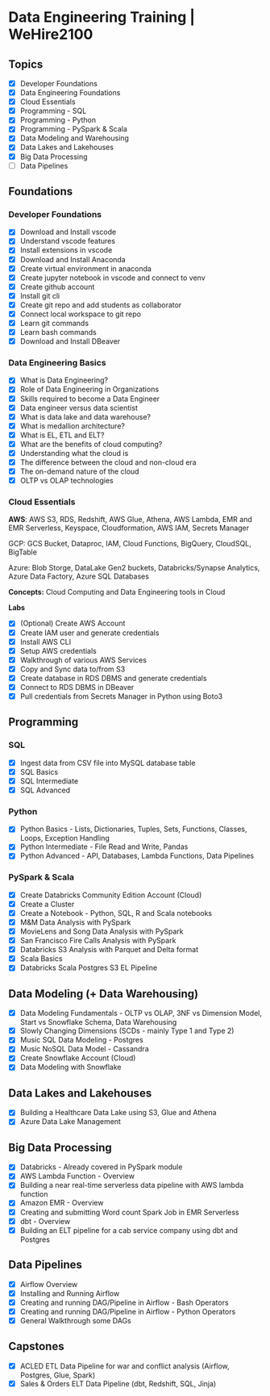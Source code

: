 # Data Engineering Training | WeHire2100

## Topics

* [X] Developer Foundations
* [X] Data Engineering Foundations
* [X] Cloud Essentials
* [X] Programming - SQL
* [X] Programming - Python
* [X] Programming - PySpark & Scala
* [X] Data Modeling and Warehousing
* [X] Data Lakes and Lakehouses
* [X] Big Data Processing
* [ ] Data Pipelines

## Foundations

### Developer Foundations

* [X] Download and Install vscode
* [X] Understand vscode features
* [X] Install extensions in vscode
* [X] Download and Install Anaconda
* [X] Create virtual environment in anaconda
* [X] Create jupyter notebook in vscode and connect to venv
* [X] Create github account
* [X] Install git cli
* [X] Create git repo and add students as collaborator
* [X] Connect local workspace to git repo
* [X] Learn git commands
* [X] Learn bash commands
* [X] Download and Install DBeaver

### Data Engineering Basics

* [X] What is Data Engineering?
* [X] Role of Data Engineering in Organizations
* [X] Skills required to become a Data Engineer
* [X] Data engineer versus data scientist
* [X] What is data lake and data warehouse?
* [X] What is medallion architecture?
* [X] What is EL, ETL and ELT?
* [X] What are the benefits of cloud computing?
* [X] Understanding what the cloud is
* [X] The difference between the cloud and non-cloud era
* [X] The on-demand nature of the cloud
* [X] OLTP vs OLAP technologies

### Cloud Essentials

**AWS**: AWS S3, RDS, Redshift, AWS Glue, Athena, AWS Lambda, EMR and EMR Serverless, Keyspace, Cloudformation, AWS IAM, Secrets Manager

GCP: GCS Bucket, Dataproc, IAM, Cloud Functions, BigQuery, CloudSQL, BigTable

Azure: Blob Storge, DataLake Gen2 buckets, Databricks/Synapse Analytics, Azure Data Factory, Azure SQL Databases

**Concepts:** Cloud Computing and Data Engineering tools in Cloud

**Labs**

* [X] (Optional) Create AWS Account
* [X] Create IAM user and generate credentials
* [X] Install AWS CLI
* [X] Setup AWS credentials
* [X] Walkthrough of various AWS Services
* [X] Copy and Sync data to/from S3
* [X] Create database in RDS DBMS and generate credentials
* [X] Connect to RDS DBMS in DBeaver
* [X] Pull credentials from Secrets Manager in Python using Boto3

## Programming

### SQL

* [X] Ingest data from CSV file into MySQL database table
* [X] SQL Basics
* [X] SQL Intermediate
* [X] SQL Advanced

### Python

* [X] Python Basics - Lists, Dictionaries, Tuples, Sets, Functions, Classes, Loops, Exception Handling
* [X] Python Intermediate - File Read and Write, Pandas
* [X] Python Advanced - API, Databases, Lambda Functions, Data Pipelines

### PySpark & Scala

* [X] Create Databricks Community Edition Account (Cloud)
* [X] Create a Cluster
* [X] Create a Notebook - Python, SQL, R and Scala notebooks
* [X] M&M Data Analysis with PySpark
* [X] MovieLens and Song Data Analysis with PySpark
* [X] San Francisco Fire Calls Analysis with PySpark
* [X] Databricks S3 Analysis with Parquet and Delta format
* [X] Scala Basics
* [X] Databricks Scala Postgres S3 EL Pipeline

## Data Modeling (+ Data Warehousing)

* [X] Data Modeling Fundamentals - OLTP vs OLAP, 3NF vs Dimension Model, Start vs Snowflake Schema, Data Warehousing
* [X] Slowly Changing Dimensions (SCDs - mainly Type 1 and Type 2)
* [X] Music SQL Data Modeling - Postgres
* [X] Music NoSQL Data Model - Cassandra
* [X] Create Snowflake Account (Cloud)
* [X] Data Modeling with Snowflake

## Data Lakes and Lakehouses

* [X] Building a Healthcare Data Lake using S3, Glue and Athena
* [X] Azure Data Lake Management

## Big Data Processing

* [X] Databricks - Already covered in PySpark module
* [X] AWS Lambda Function - Overview
* [X] Building a near real-time serverless data pipeline with AWS lambda function
* [X] Amazon EMR - Overview
* [X] Creating and submitting Word count Spark Job in EMR Serverless
* [X] dbt - Overview
* [X] Building an ELT pipeline for a cab service company using dbt and Postgres

## Data Pipelines

* [X] Airflow Overview
* [X] Installing and Running Airflow
* [X] Creating and running DAG/Pipeline in Airflow - Bash Operators
* [X] Creating and running DAG/Pipeline in Airflow - Python Operators
* [X] General Walkthrough some DAGs

## Capstones

* [X] ACLED ETL Data Pipeline for war and conflict analysis (Airflow, Postgres, Glue, Spark)
* [X] Sales & Orders ELT Data Pipeline (dbt, Redshift, SQL, Jinja)
